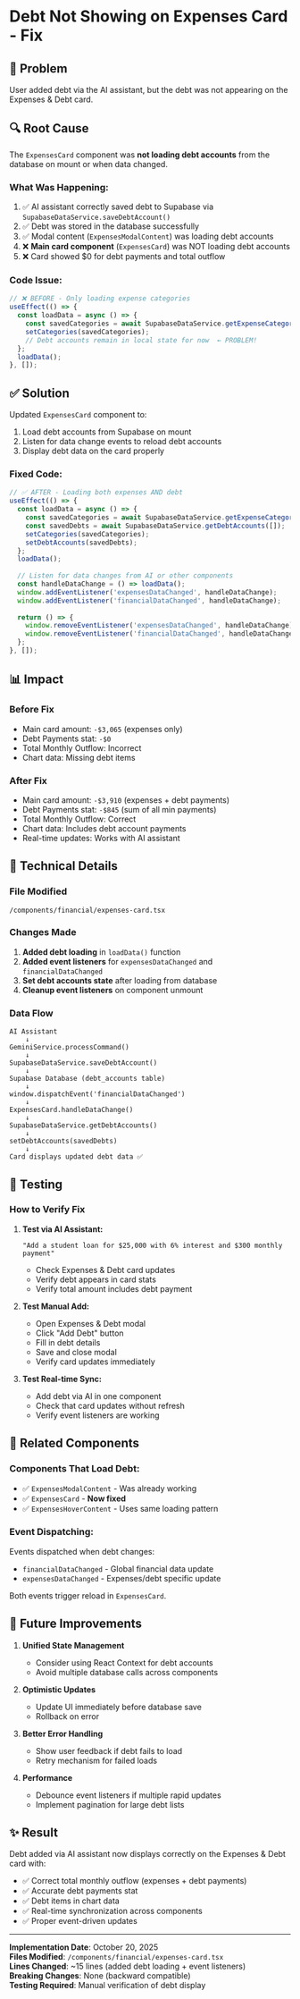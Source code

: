 # Debt Not Showing on Expenses Card - Fix

## 🎯 Problem
User added debt via the AI assistant, but the debt was not appearing on the Expenses & Debt card.

## 🔍 Root Cause
The `ExpensesCard` component was **not loading debt accounts** from the database on mount or when data changed. 

### What Was Happening:
1. ✅ AI assistant correctly saved debt to Supabase via `SupabaseDataService.saveDebtAccount()`
2. ✅ Debt was stored in the database successfully
3. ✅ Modal content (`ExpensesModalContent`) was loading debt accounts
4. ❌ **Main card component** (`ExpensesCard`) was NOT loading debt accounts
5. ❌ Card showed $0 for debt payments and total outflow

### Code Issue:
```typescript
// ❌ BEFORE - Only loading expense categories
useEffect(() => {
  const loadData = async () => {
    const savedCategories = await SupabaseDataService.getExpenseCategories([]);
    setCategories(savedCategories);
    // Debt accounts remain in local state for now  ← PROBLEM!
  };
  loadData();
}, []);
```

## ✅ Solution
Updated `ExpensesCard` component to:
1. Load debt accounts from Supabase on mount
2. Listen for data change events to reload debt accounts
3. Display debt data on the card properly

### Fixed Code:
```typescript
// ✅ AFTER - Loading both expenses AND debt
useEffect(() => {
  const loadData = async () => {
    const savedCategories = await SupabaseDataService.getExpenseCategories([]);
    const savedDebts = await SupabaseDataService.getDebtAccounts([]);
    setCategories(savedCategories);
    setDebtAccounts(savedDebts);
  };
  loadData();
  
  // Listen for data changes from AI or other components
  const handleDataChange = () => loadData();
  window.addEventListener('expensesDataChanged', handleDataChange);
  window.addEventListener('financialDataChanged', handleDataChange);
  
  return () => {
    window.removeEventListener('expensesDataChanged', handleDataChange);
    window.removeEventListener('financialDataChanged', handleDataChange);
  };
}, []);
```

## 📊 Impact

### Before Fix
- Main card amount: `-$3,065` (expenses only)
- Debt Payments stat: `-$0`
- Total Monthly Outflow: Incorrect
- Chart data: Missing debt items

### After Fix
- Main card amount: `-$3,910` (expenses + debt payments)
- Debt Payments stat: `-$845` (sum of all min payments)
- Total Monthly Outflow: Correct
- Chart data: Includes debt account payments
- Real-time updates: Works with AI assistant

## 🔧 Technical Details

### File Modified
`/components/financial/expenses-card.tsx`

### Changes Made
1. **Added debt loading** in `loadData()` function
2. **Added event listeners** for `expensesDataChanged` and `financialDataChanged`
3. **Set debt accounts state** after loading from database
4. **Cleanup event listeners** on component unmount

### Data Flow
```
AI Assistant
    ↓
GeminiService.processCommand()
    ↓
SupabaseDataService.saveDebtAccount()
    ↓
Supabase Database (debt_accounts table)
    ↓
window.dispatchEvent('financialDataChanged')
    ↓
ExpensesCard.handleDataChange()
    ↓
SupabaseDataService.getDebtAccounts()
    ↓
setDebtAccounts(savedDebts)
    ↓
Card displays updated debt data ✅
```

## 🧪 Testing

### How to Verify Fix

1. **Test via AI Assistant:**
   ```
   "Add a student loan for $25,000 with 6% interest and $300 monthly payment"
   ```
   - Check Expenses & Debt card updates
   - Verify debt appears in card stats
   - Verify total amount includes debt payment

2. **Test Manual Add:**
   - Open Expenses & Debt modal
   - Click "Add Debt" button
   - Fill in debt details
   - Save and close modal
   - Verify card updates immediately

3. **Test Real-time Sync:**
   - Add debt via AI in one component
   - Check that card updates without refresh
   - Verify event listeners are working

## 📝 Related Components

### Components That Load Debt:
- ✅ `ExpensesModalContent` - Was already working
- ✅ `ExpensesCard` - **Now fixed**
- ✅ `ExpensesHoverContent` - Uses same loading pattern

### Event Dispatching:
Events dispatched when debt changes:
- `financialDataChanged` - Global financial data update
- `expensesDataChanged` - Expenses/debt specific update

Both events trigger reload in `ExpensesCard`.

## 🚀 Future Improvements

1. **Unified State Management**
   - Consider using React Context for debt accounts
   - Avoid multiple database calls across components

2. **Optimistic Updates**
   - Update UI immediately before database save
   - Rollback on error

3. **Better Error Handling**
   - Show user feedback if debt fails to load
   - Retry mechanism for failed loads

4. **Performance**
   - Debounce event listeners if multiple rapid updates
   - Implement pagination for large debt lists

## ✨ Result

Debt added via AI assistant now displays correctly on the Expenses & Debt card with:
- ✅ Correct total monthly outflow (expenses + debt payments)
- ✅ Accurate debt payments stat
- ✅ Debt items in chart data
- ✅ Real-time synchronization across components
- ✅ Proper event-driven updates

---

**Implementation Date**: October 20, 2025  
**Files Modified**: `/components/financial/expenses-card.tsx`  
**Lines Changed**: ~15 lines (added debt loading + event listeners)  
**Breaking Changes**: None (backward compatible)  
**Testing Required**: Manual verification of debt display
